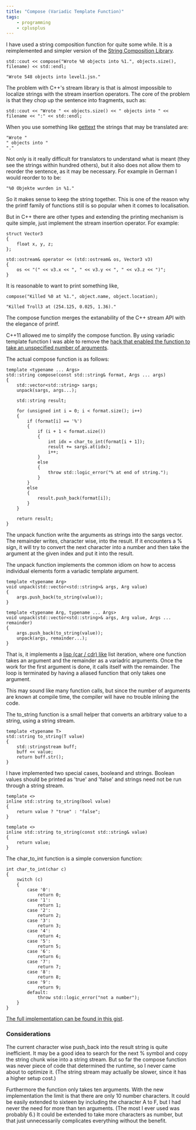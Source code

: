 ```yaml
---
title: "Compose (Variadic Template Function)"
tags:
    - programming
    - cplusplus
---
```


I have used a string composition function for quite some while. It is a 
reimplemented and simpler version of the [String Composition Library][1].

    std::cout << compose("Wrote %0 objects into %1.", objects.size(), filename) << std::endl;
    
    "Wrote 548 objects into level1.jsn."

The problem with C++'s stream library is that is almost impossible to localize
strings with the stream insertion operators. The core of the problem is that
they chop up the sentence into fragments, such as:

    std::cout << "Wrote " << objects.size() << " objects into " << filename << ":" << std::endl;
    
When you use something like [gettext][2] the strings that may be translated are:

    "Wrote "
    " objects into "
    "."

Not only is it really difficult for translators to understand what is meant 
(they see the strings within hundred others), but it also does not allow them 
to reorder the sentence, as it may be necessary. For example in German I would
reorder to to be:

    "%0 Objekte wurden in %1."

So it makes sense to keep the string together. This is one of the reason why the 
printf family of functions still is so popular when it comes to localisation.

<!--more-->

But in C++ there are other types and extending the printing mechanism is quite 
simple, just implement the stream insertion operator. For example:

    struct Vector3
    {
        float x, y, z;
    };
    
    std::ostream& operator << (std::ostream& os, Vector3 v3)
    {
        os << "(" << v3.x << ", " << v3.y << ", " << v3.z << ")";
    }
    
It is reasonable to want to print something like,

    compose("Killed %0 at %1.", object.name, object.location);
    
    "Killed Troll3 at (254.125, 0.025, 1.36)."
    
The compose function merges the extanability of the C++ stream API with the
elegance of printf.

C++11 allowed me to simplify the compose function. By using variadic template
function I was able to remove the [hack that enabled the function to take an
unspecified number of arguments][3]. 

The actual compose function is as follows:

    template <typename ... Args>
    std::string compose(const std::string& format, Args ... args)
    {
        std::vector<std::string> sargs;
        unpack(sargs, args...);
        
        std::string result;
 
        for (unsigned int i = 0; i < format.size(); i++)
        {
            if (format[i] == '%')
            {
                if (i + 1 < format.size())
                {
                    int idx = char_to_int(format[i + 1]);
                    result += sargs.at(idx);
                    i++;
                }
                else
                {
                    throw std::logic_error("% at end of string.");
                }
            }
            else
            {
                result.push_back(format[i]);
            }
        }
 
        return result;
    }

The unpack function write the arguments as strings into the sargs vector. The 
remainder writes, character wise, into the result. If it encounters a % sign, 
it will try to convert the next character into a number and then take the 
argument at the given index and put it into the result.

The unpack function implements the common idiom on how to access individual 
elements form a variadic template argument. 

    template <typename Arg>
    void unpack(std::vector<std::string>& args, Arg value)
    {
        args.push_back(to_string(value));
    }
 
    template <typename Arg, typename ... Args>
    void unpack(std::vector<std::string>& args, Arg value, Args ... remainder)
    {
        args.push_back(to_string(value));
        unpack(args, remainder...);
    }
    
That is, it implements a [lisp (car / cdr) like][4] list iteration, where one 
function takes an argument and the remainder as a variadric arguments. Once
the work for the first argument is done, it calls itself with the remainder. 
The loop is terminated by having a aliased function that only takes one argument. 

This may sound like many function calls, but since the number of arguments 
are known at compile time, the compiler will have no trouble inlining the code.

The to_string function is a small helper that converts an arbitrary value
to a string, using a string stream.

    template <typename T>
    std::string to_string(T value)
    {
        std::stringstream buff;
        buff << value;
        return buff.str();
    }

I have implemented two special cases, booleand and strings. Boolean values should
be printed as 'true' and 'false' and strings need not be run through a string 
stream.

    template <>
    inline std::string to_string(bool value)
    {
        return value ? "true" : "false";
    }
 
    template <>
    inline std::string to_string(const std::string& value)
    {
        return value;
    }

The char_to_int function is a simple conversion function:

    int char_to_int(char c)
    {
        switch (c)
        {
            case '0':
                return 0;
            case '1':
                return 1;
            case '2':
                return 2;
            case '3':
                return 3;
            case '4':
                return 4;
            case '5':
                return 5;
            case '6':
                return 6;
            case '7':
                return 7;
            case '8':
                return 8;
            case '9':
                return 9;
            default:
                throw std::logic_error("not a number");
        }
    }

[The full implementation can be found in this gist][5].
    
### Considerations

The current character wise push_back into the result string is quite inefficient. 
It may be a good idea to search for the next % symbol and copy the string chunk
wise into a string stream. But so far the compose function was never piece of 
code that determined the runtime, so I never came about to optimize it. 
(The string stream may actually be slower, since it has a higher setup cost.)

Furthermore the function only takes ten arguments. With the new implementation
the limit is that there are only 10 number characters. It could be easily 
extended to sixteen by including the character A to F, but I had never the need
for more than ten arguments. (The most I ever used was probably 6.) It could be
extended to take more characters as number, but that just unnecessarily 
complicates everything without the benefit.
    
[1]: http://people.iola.dk/olau/compose/
[2]: https://www.gnu.org/software/gettext/
[3]: https://gist.github.com/rioki/f56627258de218dfa91e#file-oldcompose-h-L119
[4]: https://en.wikipedia.org/wiki/CAR_and_CDR
[5]: https://gist.github.com/rioki/f56627258de218dfa91e#file-compose-h
 